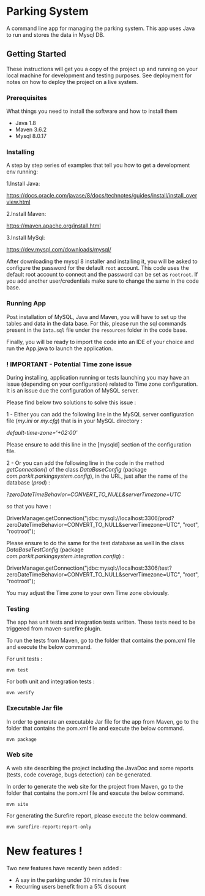 # Parking System
A command line app for managing the parking system. 
This app uses Java to run and stores the data in Mysql DB.

## Getting Started

These instructions will get you a copy of the project up and running on your local machine for development and testing purposes. See deployment for notes on how to deploy the project on a live system.

### Prerequisites

What things you need to install the software and how to install them

- Java 1.8
- Maven 3.6.2
- Mysql 8.0.17

### Installing

A step by step series of examples that tell you how to get a development env running:

1.Install Java:

https://docs.oracle.com/javase/8/docs/technotes/guides/install/install_overview.html

2.Install Maven:

https://maven.apache.org/install.html

3.Install MySql:

https://dev.mysql.com/downloads/mysql/

After downloading the mysql 8 installer and installing it, you will be asked to configure the password for the default `root` account.
This code uses the default root account to connect and the password can be set as `rootroot`. If you add another user/credentials make sure to change the same in the code base.

### Running App

Post installation of MySQL, Java and Maven, you will have to set up the tables and data in the data base.
For this, please run the sql commands present in the `Data.sql` file under the `resources` folder in the code base.

Finally, you will be ready to import the code into an IDE of your choice and run the App.java to launch the application.

### ! IMPORTANT - Potential Time zone issue

During installing, application running or tests launching you may have an issue (depending on your configuration) related to Time zone configuration.
It is an issue due the configuration of MySQL server.

Please find below two solutions to solve this issue :

1 - Either you can add the following line in the MySQL server configuration file (*my.ini* or *my.cfg*) that is in your MySQL directory :

*default-time-zone='+02:00'*
 
Please ensure to add this line in the [mysqld] section of the configuration file.


2 - Or you can add the following line in the code in the method *getConnection()* of the class *DataBaseConfig* (package *com.parkit.parkingsystem.config*), in the URL, just after the name of the database (*prod*) :

*?zeroDateTimeBehavior=CONVERT_TO_NULL&serverTimezone=UTC*

so that you have :

DriverManager.getConnection("jdbc:mysql://localhost:3306/prod?zeroDateTimeBehavior=CONVERT_TO_NULL&serverTimezone=UTC", "root", "rootroot");

Please ensure to do the same for the test database as well in the class *DataBaseTestConfig* (package *com.parkit.parkingsystem.integration.config*) :

DriverManager.getConnection("jdbc:mysql://localhost:3306/test?zeroDateTimeBehavior=CONVERT_TO_NULL&serverTimezone=UTC", "root", "rootroot");

You may adjust the Time zone to your own Time zone obviously.


### Testing

The app has unit tests and integration tests written. These tests need to be triggered from maven-surefire plugin.

To run the tests from Maven, go to the folder that contains the pom.xml file and execute the below command.

For unit tests :

`mvn test`

 For both unit and integration tests :

`mvn verify`

### Executable Jar file

In order to generate an executable Jar file for the app from Maven, go to the folder that contains the pom.xml file and execute the below command.

`mvn package`

### Web site

A web site describing the project including the JavaDoc and some reports (tests, code coverage, bugs detection) can be generated.

In order to generate the web site for the project from Maven, go to the folder that contains the pom.xml file and execute the below command.

`mvn site`

For generating the Surefire report, please execute the below command.

`mvn surefire-report:report-only`


# New features !
Two new features have recently been added :

- A say in the parking under 30 minutes is free
- Recurring users benefit from a 5% discount